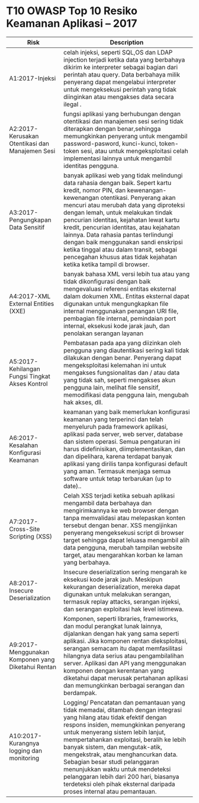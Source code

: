 # T10 OWASP Top 10 Resiko Keamanan Aplikasi – 2017

| Risk | Description | 
| -- | -- |
| A1:2017-Injeksi  | celah injeksi, seperti SQL,OS dan LDAP injection terjadi ketika data yang berbahaya dikirim ke interpreter sebagai bagian dari perintah atau query. Data berbahaya milik penyerang dapat mengelabui interpreter untuk mengeksekusi perintah yang tidak diinginkan atau mengakses data secara ilegal . |
| A2:2017- Kerusakan Otentikasi dan Manajemen Sesi  |fungsi aplikasi yang berhubungan dengan otentikasi dan manajemen sesi sering tidak diterapkan dengan benar,sehingga memungkinkan penyerang untuk mengambil password-pasword, kunci-kunci, token-token sesi, atau untuk mengeksploitasi celah implementasi lainnya untuk mengambil identitas pengguna. |
| A3:2017-Pengungkapan Data Sensitif  | banyak aplikasi web yang tidak melindungi data rahasia dengan baik. Sepert kartu kredit, nomor PIN, dan kewenangan-kewenangan otentikasi. Penyerang akan mencuri atau merubah data yang diproteksi dengan lemah, untuk melakukan tindak pencurian identitas, kejahatan lewat kartu kredit, pencurian identitas, atau kejahatan lainnya.  Data rahasia pantas terlindungi dengan baik menggunakan sandi enskripsi ketika tinggal atau dalam transit, sebagai pencegahan khusus atas tidak kejahatan ketika ketika tampil di browser. |
| A4:2017-XML External Entities (XXE) | banyak bahasa XML versi lebih tua atau yang tidak dikonfigurasi dengan baik mengevaluasi referensi entitas eksternal dalam dokumen XML. Entitas eksternal dapat digunakan untuk mengungkapkan file internal menggunakan penangan URI file, pembagian file internal, pemindaian port internal, eksekusi kode jarak jauh, dan penolakan serangan layanan|
| A5:2017-Kehilangan Fungsi Tingkat Akses Kontrol| Pembatasan pada apa yang diizinkan oleh pengguna yang diautentikasi sering kali tidak dilakukan dengan benar. Penyerang dapat mengeksploitasi kelemahan ini untuk mengakses fungsionalitas dan / atau data yang tidak sah, seperti mengakses akun pengguna lain, melihat file sensitif, memodifikasi data pengguna lain, mengubah hak akses, dll.|
| A6:2017-Kesalahan Konfigurasi Keamanan | keamanan yang baik memerlukan konfigurasi keamanan yang terperinci dan telah menyeluruh pada framework aplikasi, aplikasi pada server, web server, database dan sistem operasi. Semua pengaturan ini harus didefinisikan, diimplementasikan, dan dan dipelihara, karena terdapat banyak aplikasi yang dirilis tanpa konfigurasi default yang aman. Termasuk menjaga semua software untuk tetap terbarukan (up to date)..|
| A7:2017-Cross-Site Scripting (XSS) |Celah XSS terjadi ketika sebuah aplikasi mengambil data berbahaya dan mengirimkannya ke web browser dengan tanpa memvalidasi atau melepaskan konten tersebut dengan benar. XSS mengijinkan penyerang mengeksekusi script di browser target sehingga dapat leluasa mengambil alih data pengguna, merubah tampilan website target, atau mengarahkan korban ke laman yang berbahaya.|
| A8:2017-Insecure Deserialization | Insecure deserialization sering mengarah ke eksekusi kode jarak jauh. Meskipun kekurangan deserialization, mereka dapat digunakan untuk melakukan serangan, termasuk replay attacks, serangan injeksi, dan serangan exploitasi hak level istimewa.|
| A9:2017- Menggunakan Komponen yang Diketahui Rentan | Komponen, seperti libraries, frameworks, dan modul perangkat lunak lainnya, dijalankan dengan hak yang sama seperti aplikasi. Jika komponen rentan dieksploitasi, serangan semacam itu dapat memfasilitasi hilangnya data serius atau pengambilalihan server. Aplikasi dan API yang menggunakan komponen dengan kerentanan yang diketahui dapat merusak pertahanan aplikasi dan memungkinkan berbagai serangan dan berdampak.|
| A10:2017-Kurangnya logging dan monitoring| Logging/ Pencatatan dan pemantauan yang tidak memadai, ditambah dengan integrasi yang hilang atau tidak efektif dengan respons insiden, memungkinkan penyerang untuk menyerang sistem lebih lanjut, mempertahankan exploitasi, beralih ke lebih banyak sistem, dan mengutak-atik, mengekstrak, atau menghancurkan data. Sebagian besar studi pelanggaran menunjukkan waktu untuk mendeteksi pelanggaran lebih dari 200 hari, biasanya terdeteksi oleh pihak eksternal daripada proses internal atau pemantauan.|
